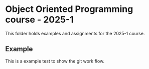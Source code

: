 # Object Oriented Programming course - 2025-1

This folder holds examples and assignments for the 2025-1 course.

## Example

This is a example test to show the git work flow.

